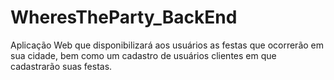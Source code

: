 # WheresTheParty_BackEnd
Aplicação Web que disponibilizará aos usuários as festas que ocorrerão em sua cidade, bem como um cadastro de usuários clientes em que cadastrarão suas festas.
